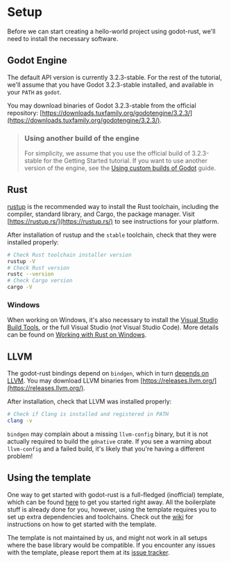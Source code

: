 # Setup

Before we can start creating a hello-world project using godot-rust, we'll need to install the necessary software.

## Godot Engine

The default API version is currently 3.2.3-stable. For the rest of the tutorial, we'll assume that you have Godot 3.2.3-stable installed, and available in your `PATH` as `godot`.

You may download binaries of Godot 3.2.3-stable from the official repository: [https://downloads.tuxfamily.org/godotengine/3.2.3/](https://downloads.tuxfamily.org/godotengine/3.2.3/).

> ### Using another build of the engine
>
> For simplicity, we assume that you use the official build of 3.2.3-stable for the Getting Started tutorial. If you want to use another version of the engine, see the [Using custom builds of Godot](../advanced-guides/custom-godot.md) guide.

## Rust

[rustup](https://rustup.rs/) is the recommended way to install the Rust toolchain, including the compiler, standard library, and Cargo, the package manager. Visit [https://rustup.rs/](https://rustup.rs/) to see instructions for your platform.

After installation of rustup and the `stable` toolchain, check that they were installed properly:

```bash
# Check Rust toolchain installer version
rustup -V
# Check Rust version
rustc --version
# Check Cargo version
cargo -V
```

### Windows

When working on Windows, it's also necessary to install the [Visual Studio Build Tools](https://visualstudio.microsoft.com/visual-cpp-build-tools/), or the full Visual Studio (*not* Visual Studio Code). More details can be found on [Working with Rust on Windows](https://github.com/rust-lang/rustup#working-with-rust-on-windows).

## LLVM

The godot-rust bindings depend on `bindgen`, which in turn [depends on LLVM](https://rust-lang.github.io/rust-bindgen/requirements.html). You may download LLVM binaries from [https://releases.llvm.org/](https://releases.llvm.org/).

After installation, check that LLVM was installed properly:

```bash
# Check if Clang is installed and registered in PATH
clang -v
```

`bindgen` may complain about a missing `llvm-config` binary, but it is not actually required to build the `gdnative` crate. If you see a warning about `llvm-config` and a failed build, it's likely that you're having a different problem!


## Using the template

One way to get started with godot-rust is a full-fledged (inofficial) template, which can be found [here](https://github.com/macalimlim/godot-rust-template) to get you started right away. All the boilerplate stuff is already done for you, however, using the template requires you to set up extra dependencies and toolchains. Check out the [wiki](https://github.com/macalimlim/godot-rust-template/wiki) for instructions on how to get started with the template.

The template is not maintained by us, and might not work in all setups where the base library would be compatible. If you encounter any issues with the template, please report them at its [issue tracker](https://github.com/macalimlim/godot-rust-template/issues/).